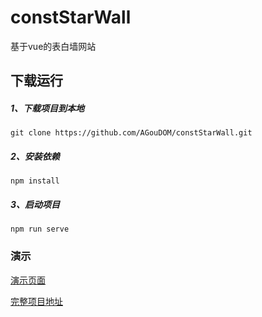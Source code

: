 # constStarWall
基于vue的表白墙网站

## 下载运行

##### 1、下载项目到本地

```
git clone https://github.com/AGouDOM/constStarWall.git
```

##### 2、安装依赖	

````
npm install
````

##### 3、启动项目

````
npm run serve
````

### 演示
[演示页面](http://wall.conststar.cn)

[完整项目地址](https://github.com/constStar/wall)

